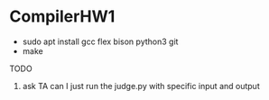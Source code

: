 # CompilerHW1


- sudo apt install gcc flex bison python3 git
- make

TODO
1. ask TA can I just run the judge.py with specific input and output
